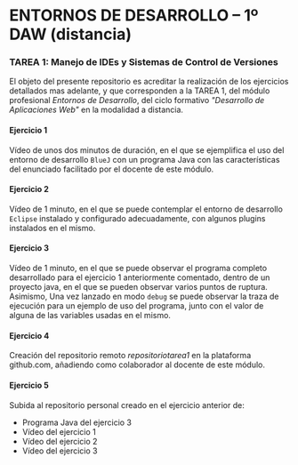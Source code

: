 # ENTORNOS DE DESARROLLO – 1º DAW (distancia)
### TAREA 1: Manejo de IDEs y Sistemas de Control de Versiones

El objeto del presente repositorio es acreditar la realización de los ejercicios detallados mas adelante, y que corresponden a la TAREA 1, del módulo profesional *Entornos de Desarrollo*, del ciclo formativo *"Desarrollo de Aplicaciones Web"* en la modalidad a distancia.

#### Ejercicio 1 
Vídeo de unos dos minutos de duración, en el que se ejemplifica el uso del entorno de desarrollo `BlueJ` con un programa Java con las características del enunciado facilitado por el docente de este módulo. 

#### Ejercicio 2 
Vídeo de 1 minuto, en el que se puede contemplar el entorno de desarrollo `Eclipse` instalado y configurado adecuadamente, con algunos plugins instalados en el mismo.

#### Ejercicio 3
Vídeo de 1 minuto, en el que se puede observar el programa completo desarrollado para el ejercicio 1 anteriormente comentado, dentro de un proyecto java, en el que se pueden observar varios puntos de ruptura. Asimismo, Una vez lanzado en modo `debug` se puede observar la traza de ejecución para un ejemplo de uso del programa, junto con el valor de alguna de las variables usadas en el mismo.

#### Ejercicio 4
Creación del repositorio remoto *repositoriotarea1* en la plataforma github.com, añadiendo como colaborador al docente de este módulo.

#### Ejercicio 5
Subida al repositorio personal creado en el ejercicio anterior de:
* Programa Java del ejercicio 3
* Vídeo del ejercicio 1
* Vídeo del ejercicio 2
* Vídeo del ejercicio 3
